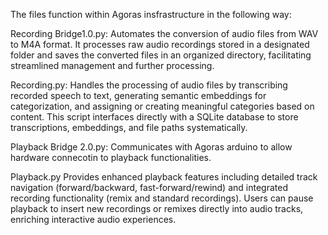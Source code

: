 The files function within Agoras insfrastructure in the following way:

Recording Bridge1.0.py:
Automates the conversion of audio files from WAV to M4A format. It processes raw audio recordings stored in a designated folder and saves the converted files in an organized directory, facilitating streamlined management and further processing.

Recording.py:
Handles the processing of audio files by transcribing recorded speech to text, generating semantic embeddings for categorization, and assigning or creating meaningful categories based on content. This script interfaces directly with a SQLite database to store transcriptions, embeddings, and file paths systematically.

Playback Bridge 2.0.py:
Communicates with Agoras arduino to allow hardware connecotin to playback functionalities.

Playback.py
Provides enhanced playback features including detailed track navigation (forward/backward, fast-forward/rewind) and integrated recording functionality (remix and standard recordings). Users can pause playback to insert new recordings or remixes directly into audio tracks, enriching interactive audio experiences.
